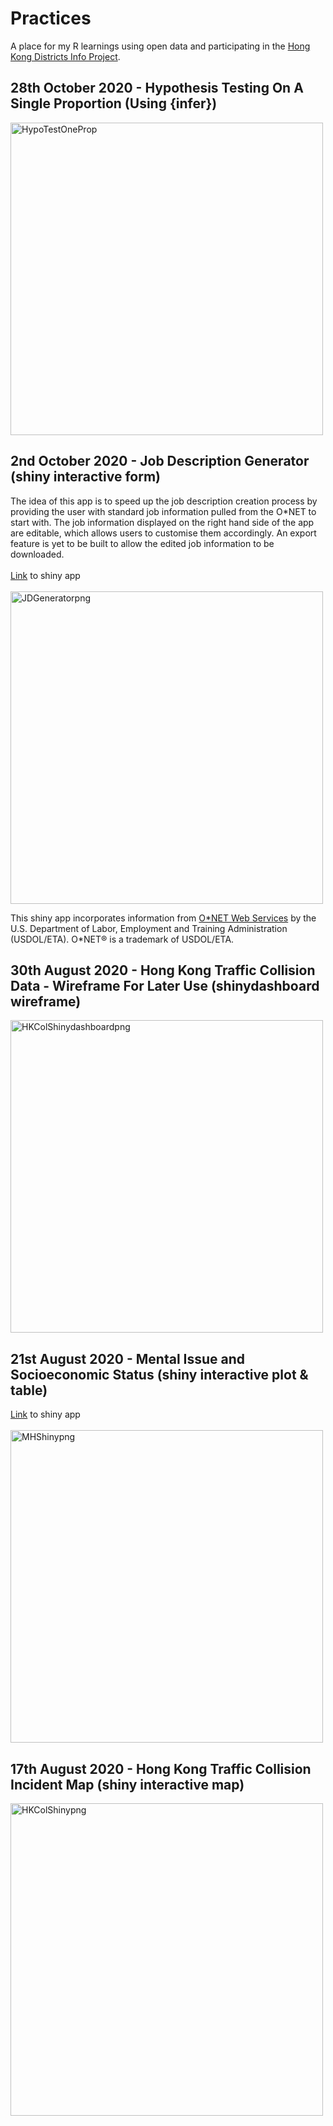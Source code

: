 # Practices
A place for my R learnings using open data and participating in the <a href="https://github.com/Hong-Kong-Districts-Info">Hong Kong Districts Info Project</a>.

## 28th October 2020 - Hypothesis Testing On A Single Proportion (Using {infer})
<img src="https://github.com/gabtam55/Practices/blob/master/281020%20-%20Hypothesis%20Testing%20(Single%20Proportion)/code.png?raw=true" alt="HypoTestOneProp" width="500" />

## 2nd October 2020 - Job Description Generator (shiny interactive form)
The idea of this app is to speed up the job description creation process by providing the user with standard job information pulled from the O*NET to start with. The job information displayed on the right hand side of the app are editable, which allows users to customise them accordingly. An export feature is yet to be built to allow the edited job information to be downloaded.
<br/>
<br/>
<a href="https://hfigabriel.shinyapps.io/job_profile/?_ga=2.71492179.1301702451.1601633849-849884923.1596283104">Link</a> to shiny app
<br/>
<br/>
<img src="https://github.com/gabtam55/Practices/blob/master/021020%20-%20Job%20Description%20Generator/Job%20Description%20Generator.png" alt="JDGeneratorpng" width="500" />
<p style="text-align: center"><a href="https://services.onetcenter.org/" title="This shiny app incorporates information from O*NET Web Services. Click to learn more."></a></p>
<p>This shiny app incorporates information from <a href="https://services.onetcenter.org/">O*NET Web Services</a> by the U.S. Department of Labor, Employment and Training Administration (USDOL/ETA). O*NET&reg; is a trademark of USDOL/ETA.</p>


## 30th August 2020 - Hong Kong Traffic Collision Data - Wireframe For Later Use (shinydashboard wireframe)
<img src="https://raw.githubusercontent.com/gabtam55/Practices/master/300820%20-%20Hong%20Kong%20Collision%20Data%20Wireframe/Shinydashboard%20Wireframe%20300820.png" alt="HKColShinydashboardpng" width="500" />


## 21st August 2020 - Mental Issue and Socioeconomic Status (shiny interactive plot & table)
<a href="https://gabtam55.shinyapps.io/unemployment_and_mental_illness_survey_190820/?_ga=2.116531782.1301702451.1601633849-849884923.1596283104">Link</a> to shiny app
<br/>
<br/>
<img src="https://raw.githubusercontent.com/gabtam55/Practices/master/210820%20-%20Mental%20Health%20%26%20Socioeconomic%20Status/Shiny%20App%20210820.png" alt="MHShinypng" width="500" />


## 17th August 2020 - Hong Kong Traffic Collision Incident Map (shiny interactive map)
<img src="https://raw.githubusercontent.com/gabtam55/Practices/master/170820%20-%20Hong%20Kong%20Collision%20Data%20Map/Shiny%20Map%20170820.png" alt="HKColShinypng" width="500" />
